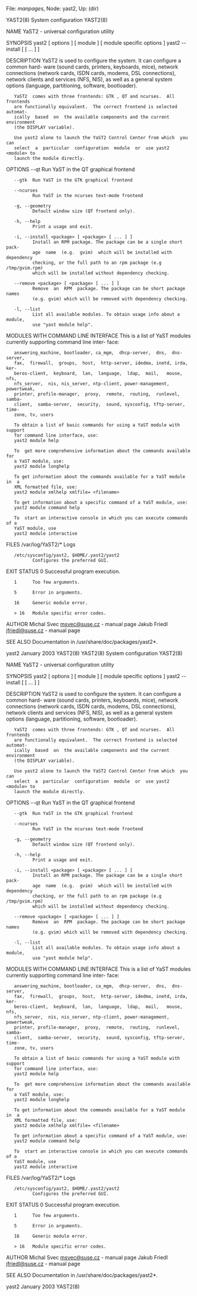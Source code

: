 File: *manpages*,  Node: yast2,  Up: (dir)

YAST2(8)                     System configuration                     YAST2(8)



NAME
       YaST2 - universal configuration utility

SYNOPSIS
       yast2 [ options ] [ module ] [ module specific options ]
       yast2 --install <package> [ <package> [ ...  ] ]

DESCRIPTION
       YaST2  is used to configure the system. It can configure a common hard-
       ware (sound cards,  printers,  keyboards,  mice),  network  connections
       (network  cards,  ISDN cards, modems, DSL connections), network clients
       and services (NFS, NIS), as well as a general system options (language,
       partitioning, software, bootloader).

       YaST2  comes with three frontends: GTK , QT and ncurses.  All frontends
       are functionally equivalent.  The correct frontend is selected automat-
       ically  based  on  the available components and the current environment
       (the DISPLAY variable).

       Use yast2 alone to launch the YaST2 Control Center from which  you  can
       select  a  particular  configuration  module  or  use yast2 <module> to
       launch the module directly.

OPTIONS
       --qt   Run YaST in the QT graphical frontend

       --gtk  Run YaST in the GTK graphical frontend

       --ncurses
              Run YaST in the ncurses text-mode frontend

       -g, --geometry
              Default window size (QT frontend only).

       -h, --help
              Print a usage and exit.

       -i, --install <package> [ <package> [ ... ] ]
              Install an RPM package. The package can be a single short  pack-
              age  name  (e.g.  gvim)  which will be installed with dependency
              checking, or the full path to an rpm package (e.g /tmp/gvim.rpm)
              which will be installed without dependency checking.

       --remove <package> [ <package> [ ... ] ]
              Remove  an  RPM  package. The package can be short package names
              (e.g. gvim) which will be removed with dependency checking.

       -l, --list
              List all available modules. To obtain usage info about a module,
              use "yast module help".

MODULES WITH COMMAND LINE INTERFACE
       This is a list of YaST modules currently supporting command line inter-
       face:

       answering_machine, bootloader, ca_mgm,  dhcp-server,  dns,  dns-server,
       fax,  firewall,  groups,  host,  http-server, idedma, inetd, irda, ker-
       beros-client,  keyboard,  lan,  language,  ldap,  mail,   mouse,   nfs,
       nfs_server,  nis, nis_server, ntp-client, power-management, powertweak,
       printer, profile-manager,  proxy,  remote,  routing,  runlevel,  samba-
       client,  samba-server,  security,  sound, sysconfig, tftp-server, time-
       zone, tv, users

       To obtain a list of basic commands for using a YaST module with support
       for command line interface, use:
       yast2 module help

       To  get more comprehensive information about the commands available for
       a YaST module, use:
       yast2 module longhelp

       To get information about the commands available for a YaST module in  a
       XML formatted file, use:
       yast2 module xmlhelp xmlfile= <filename>

       To get information about a specific command of a YaST module, use:
       yast2 module command help

       To  start an interactive console in which you can execute commands of a
       YaST module, use
       yast2 module interactive

FILES
       /var/log/YaST2/*
              Logs

       /etc/sysconfig/yast2, $HOME/.yast2/yast2
              Configures the preferred GUI.



EXIT STATUS
       0      Successful program execution.

       1      Too few arguments.

       5      Error in arguments.

       16     Generic module error.

       > 16   Module specific error codes.

AUTHOR
       Michal Svec <msvec@suse.cz> - manual page
       Jakub Friedl <jfriedl@suse.cz> - manual page

SEE ALSO
       Documentation in /usr/share/doc/packages/yast2*.



yast2                            January 2003                         YAST2(8)
YAST2(8)                     System configuration                     YAST2(8)



NAME
       YaST2 - universal configuration utility

SYNOPSIS
       yast2 [ options ] [ module ] [ module specific options ]
       yast2 --install <package> [ <package> [ ...  ] ]

DESCRIPTION
       YaST2  is used to configure the system. It can configure a common hard-
       ware (sound cards,  printers,  keyboards,  mice),  network  connections
       (network  cards,  ISDN cards, modems, DSL connections), network clients
       and services (NFS, NIS), as well as a general system options (language,
       partitioning, software, bootloader).

       YaST2  comes with three frontends: GTK , QT and ncurses.  All frontends
       are functionally equivalent.  The correct frontend is selected automat-
       ically  based  on  the available components and the current environment
       (the DISPLAY variable).

       Use yast2 alone to launch the YaST2 Control Center from which  you  can
       select  a  particular  configuration  module  or  use yast2 <module> to
       launch the module directly.

OPTIONS
       --qt   Run YaST in the QT graphical frontend

       --gtk  Run YaST in the GTK graphical frontend

       --ncurses
              Run YaST in the ncurses text-mode frontend

       -g, --geometry
              Default window size (QT frontend only).

       -h, --help
              Print a usage and exit.

       -i, --install <package> [ <package> [ ... ] ]
              Install an RPM package. The package can be a single short  pack-
              age  name  (e.g.  gvim)  which will be installed with dependency
              checking, or the full path to an rpm package (e.g /tmp/gvim.rpm)
              which will be installed without dependency checking.

       --remove <package> [ <package> [ ... ] ]
              Remove  an  RPM  package. The package can be short package names
              (e.g. gvim) which will be removed with dependency checking.

       -l, --list
              List all available modules. To obtain usage info about a module,
              use "yast module help".

MODULES WITH COMMAND LINE INTERFACE
       This is a list of YaST modules currently supporting command line inter-
       face:

       answering_machine, bootloader, ca_mgm,  dhcp-server,  dns,  dns-server,
       fax,  firewall,  groups,  host,  http-server, idedma, inetd, irda, ker-
       beros-client,  keyboard,  lan,  language,  ldap,  mail,   mouse,   nfs,
       nfs_server,  nis, nis_server, ntp-client, power-management, powertweak,
       printer, profile-manager,  proxy,  remote,  routing,  runlevel,  samba-
       client,  samba-server,  security,  sound, sysconfig, tftp-server, time-
       zone, tv, users

       To obtain a list of basic commands for using a YaST module with support
       for command line interface, use:
       yast2 module help

       To  get more comprehensive information about the commands available for
       a YaST module, use:
       yast2 module longhelp

       To get information about the commands available for a YaST module in  a
       XML formatted file, use:
       yast2 module xmlhelp xmlfile= <filename>

       To get information about a specific command of a YaST module, use:
       yast2 module command help

       To  start an interactive console in which you can execute commands of a
       YaST module, use
       yast2 module interactive

FILES
       /var/log/YaST2/*
              Logs

       /etc/sysconfig/yast2, $HOME/.yast2/yast2
              Configures the preferred GUI.



EXIT STATUS
       0      Successful program execution.

       1      Too few arguments.

       5      Error in arguments.

       16     Generic module error.

       > 16   Module specific error codes.

AUTHOR
       Michal Svec <msvec@suse.cz> - manual page
       Jakub Friedl <jfriedl@suse.cz> - manual page

SEE ALSO
       Documentation in /usr/share/doc/packages/yast2*.



yast2                            January 2003                         YAST2(8)
